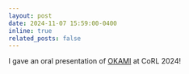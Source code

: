 ```yaml
---
layout: post
date: 2024-11-07 15:59:00-0400
inline: true
related_posts: false
---
```


I gave an oral presentation of [OKAMI](https://ut-austin-rpl.github.io/OKAMI/) at CoRL 2024!

